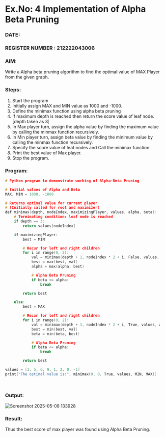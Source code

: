# Ex.No: 4   Implementation of Alpha Beta Pruning 
### DATE:                                                                            
### REGISTER NUMBER : 212222043006
### AIM: 
Write a Alpha beta pruning algorithm to find the optimal value of MAX Player from the given graph.
### Steps:
1. Start the program
2. Initially  assign MAX and MIN value as 1000 and -1000.
3.  Define the minimax function  using alpha beta pruning
4.  If maximum depth is reached then return the score value of leaf node. [depth taken as 3]
5.  In Max player turn, assign the alpha value by finding the maximum value by calling the minmax function recursively.
6.  In Min player turn, assign beta value by finding the minimum value by calling the minmax function recursively.
7.  Specify the score value of leaf nodes and Call the minimax function.
8.  Print the best value of Max player.
9.  Stop the program. 

### Program:
```C
# Python program to demonstrate working of Alpha-Beta Pruning

# Initial values of Alpha and Beta
MAX, MIN = 1000, -1000

# Returns optimal value for current player
# (Initially called for root and maximizer)
def minimax(depth, nodeIndex, maximizingPlayer, values, alpha, beta):
    # Terminating condition: leaf node is reached
    if depth == 3:
        return values[nodeIndex]

    if maximizingPlayer:
        best = MIN

        # Recur for left and right children
        for i in range(0, 2):
            val = minimax(depth + 1, nodeIndex * 2 + i, False, values, alpha, beta)
            best = max(best, val)
            alpha = max(alpha, best)

            # Alpha Beta Pruning
            if beta <= alpha:
                break

        return best

    else:
        best = MAX

        # Recur for left and right children
        for i in range(0, 2):
            val = minimax(depth + 1, nodeIndex * 2 + i, True, values, alpha, beta)
            best = min(best, val)
            beta = min(beta, best)

            # Alpha Beta Pruning
            if beta <= alpha:
                break

        return best

values = [3, 5, 6, 9, 1, 2, 0, -1]
print("The optimal value is:", minimax(0, 0, True, values, MIN, MAX))




```





### Output:
![Screenshot 2025-05-06 133928](https://github.com/user-attachments/assets/c342c09c-c57e-40ab-8998-8f41744561c9)



### Result:
Thus the best score of max player was found using Alpha Beta Pruning.
